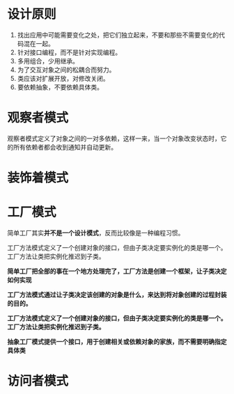 # 设计原则

1. 找出应用中可能需要变化之处，把它们独立起来，不要和那些不需要变化的代码混在一起。
2. 针对接口编程，而不是针对实现编程。
3. 多用组合，少用继承。
4. 为了交互对象之间的松耦合而努力。
5. 类应该对扩展开放，对修改关闭。
6. 要依赖抽象，不要依赖具体类。

# 观察者模式

观察者模式定义了对象之间的一对多依赖，这样一来，当一个对象改变状态时，它的所有依赖者都会收到通知并自动更新。

# 装饰着模式

# 工厂模式

简单工厂其实**并不是一个设计模式**，反而比较像是一种编程习惯。

工厂方法模式定义了一个创建对象的接口，但由子类决定要实例化的类是哪一个。工厂方法让类把实例化推迟到子类。

**简单工厂把全部的事在一个地方处理完了，工厂方法是创建一个框架，让子类决定如何实现**

**工厂方法模式通过让子类决定该创建的对象是什么，来达到将对象创建的过程封装的目的。**

**工厂方法模式定义了一个创建对象的接口，但由子类决定要实例化的类是哪一个。工厂方法让类把实例化推迟到子类。**

**抽象工厂模式提供一个接口，用于创建相关或依赖对象的家族，而不需要明确指定具体类**

# 访问者模式


